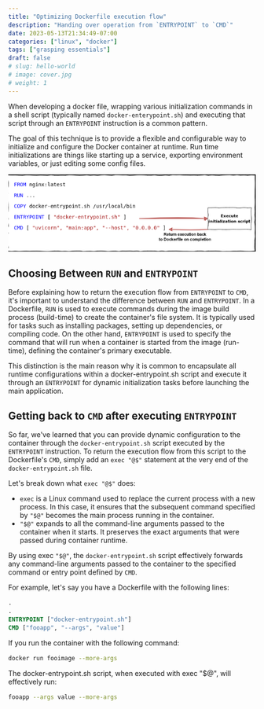 ```yaml
---
title: "Optimizing Dockerfile execution flow" 
description: "Handing over operation from `ENTRYPOINT` to `CMD`"
date: 2023-05-13T21:34:49-07:00
categories: ["linux", "docker"]
tags: ["grasping essentials"]
draft: false
# slug: hello-world
# image: cover.jpg
# weight: 1
---
```


When developing a docker file, wrapping various initialization commands in a shell script (typically named `docker-enterypoint.sh`) and executing that script through an `ENTRYPOINT` instruction is a common pattern.

The goal of this technique is to provide a flexible and configurable way to initialize and configure the Docker container at runtime. Run time initializations are things like starting up a service, exporting environment variables, or just editing some config files.

!["Dockerfile example"](dockerfile.png)

## Choosing Between `RUN` and `ENTRYPOINT`

Before explaining how to return the execution flow from `ENTRYPOINT` to `CMD`, it's important to understand the difference between `RUN` and `ENTRYPOINT`. In a Dockerfile, `RUN` is used to execute commands during the image build process (build-time) to create the container's file system. It is typically used for tasks such as installing packages, setting up dependencies, or compiling code. On the other hand, `ENTRYPOINT` is used to specify the command that will run when a container is started from the image (run-time), defining the container's primary executable.

This distinction is the main reason why it is common to encapsulate all runtime configurations within a docker-entrypoint.sh script and execute it through an `ENTRYPOINT` for dynamic initialization tasks before launching the main application.

## Getting back to `CMD` after executing `ENTRYPOINT`

So far, we've learned that you can provide dynamic configuration to the container through the `docker-entrypoint.sh` script executed by the `ENTRYPOINT` instruction. To return the execution flow from this script to the Dockerfile's `CMD`, simply add an `exec "@$"` statement at the very end of the `docker-entrypoint.sh` file.

Let's break down what `exec "@$"` does:

- `exec` is a Linux command used to replace the current process with a new process. In this case, it ensures that the subsequent command specified by `"$@"` becomes the main process running in the container.
- `"$@"` expands to all the command-line arguments passed to the container when it starts. It preserves the exact arguments that were passed during container runtime.

By using exec `"$@"`, the `docker-entrypoint.sh` script effectively forwards any command-line arguments passed to the container to the specified command or entry point defined by `CMD`.

For example, let's say you have a Dockerfile with the following lines:

```dockerfile
.
.
ENTRYPOINT ["docker-entrypoint.sh"]
CMD ["fooapp", "--args", "value"]
```

If you run the container with the following command:

```sh
docker run fooimage --more-args
```

The docker-entrypoint.sh script, when executed with exec "$@", will effectively run:

```sh
fooapp --args value --more-args
```
